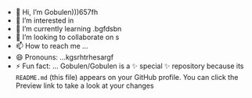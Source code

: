 - 👋 Hi, I’m Gobulen)))657fh
- 👀 I’m interested in 
- 🌱 I’m currently learning .bgfdsbn
- 💞️ I’m looking to collaborate on s
- 📫 How to reach me ...
- 😄 Pronouns: ...kgsrhtrhesargf
- ⚡ Fun fact: ...
Gobulen/Gobulen is a ✨ special ✨ repository because its `README.md` (this file) appears on your GitHub profile.
You can click the Preview link to take a look at your changes
